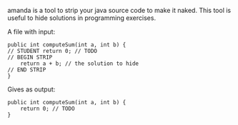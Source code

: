 amanda is a tool to strip your java source code to make it naked.
This tool is useful to hide solutions in programming exercises.

A file with input:

    public int computeSum(int a, int b) {
    // STUDENT return 0; // TODO
    // BEGIN STRIP
        return a + b; // the solution to hide
    // END STRIP
    }

Gives as output:

    public int computeSum(int a, int b) {
        return 0; // TODO
    }